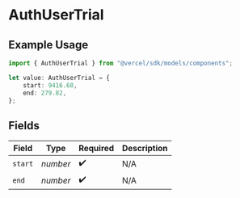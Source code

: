 # AuthUserTrial

## Example Usage

```typescript
import { AuthUserTrial } from "@vercel/sdk/models/components";

let value: AuthUserTrial = {
    start: 9416.68,
    end: 279.82,
};
```

## Fields

| Field              | Type               | Required           | Description        |
| ------------------ | ------------------ | ------------------ | ------------------ |
| `start`            | *number*           | :heavy_check_mark: | N/A                |
| `end`              | *number*           | :heavy_check_mark: | N/A                |